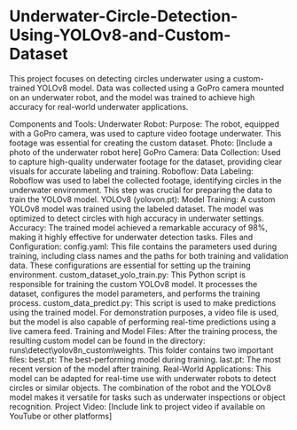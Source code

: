 # Underwater-Circle-Detection-Using-YOLOv8-and-Custom-Dataset

This project focuses on detecting circles underwater using a custom-trained YOLOv8 model. Data was collected using a GoPro camera mounted on an underwater robot, and the model was trained to achieve high accuracy for real-world underwater applications.

Components and Tools:
Underwater Robot:
Purpose: The robot, equipped with a GoPro camera, was used to capture video footage underwater. This footage was essential for creating the custom dataset.
Photo: [Include a photo of the underwater robot here]
GoPro Camera:
Data Collection: Used to capture high-quality underwater footage for the dataset, providing clear visuals for accurate labeling and training.
Roboflow:
Data Labeling: Roboflow was used to label the collected footage, identifying circles in the underwater environment. This step was crucial for preparing the data to train the YOLOv8 model.
YOLOv8 (yolovon.pt):
Model Training: A custom YOLOv8 model was trained using the labeled dataset. The model was optimized to detect circles with high accuracy in underwater settings.
Accuracy: The trained model achieved a remarkable accuracy of 98%, making it highly effective for underwater detection tasks.
Files and Configuration:
config.yaml:
This file contains the parameters used during training, including class names and the paths for both training and validation data. These configurations are essential for setting up the training environment.
custom_dataset_yolo_train.py:
This Python script is responsible for training the custom YOLOv8 model. It processes the dataset, configures the model parameters, and performs the training process.
custom_data_predict.py:
This script is used to make predictions using the trained model. For demonstration purposes, a video file is used, but the model is also capable of performing real-time predictions using a live camera feed.
Training and Model Files:
After the training process, the resulting custom model can be found in the directory: runs\detect\yolov8n_custom\weights. This folder contains two important files:
best.pt: The best-performing model during training.
last.pt: The most recent version of the model after training.
Real-World Applications:
This model can be adapted for real-time use with underwater robots to detect circles or similar objects. The combination of the robot and the YOLOv8 model makes it versatile for tasks such as underwater inspections or object recognition.
Project Video:
[Include link to project video if available on YouTube or other platforms]
